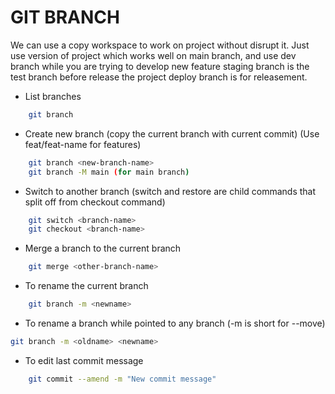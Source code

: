 # GIT BRANCH

We can use a copy workspace to work on project without disrupt it.
Just use version of project which works well on main branch,
and use dev branch while you are trying to develop new feature
staging branch is the test branch before release the project
deploy branch is for releasement.

- List branches
``` bash
    git branch 
```

- Create new branch (copy the current branch with current commit) (Use feat/feat-name for features) 
``` bash
    git branch <new-branch-name>
    git branch -M main (for main branch)
```

- Switch to another branch (switch and restore are child commands that split off from checkout command)
``` bash
    git switch <branch-name>
    git checkout <branch-name> 
```

- Merge a branch to the current branch
``` bash
    git merge <other-branch-name>
```

- To rename the current branch
``` bash
    git branch -m <newname>
```


- To rename a branch while pointed to any branch (-m is short for --move)
``` bash
git branch -m <oldname> <newname>
```

- To edit last commit message
``` bash
    git commit --amend -m "New commit message"
```